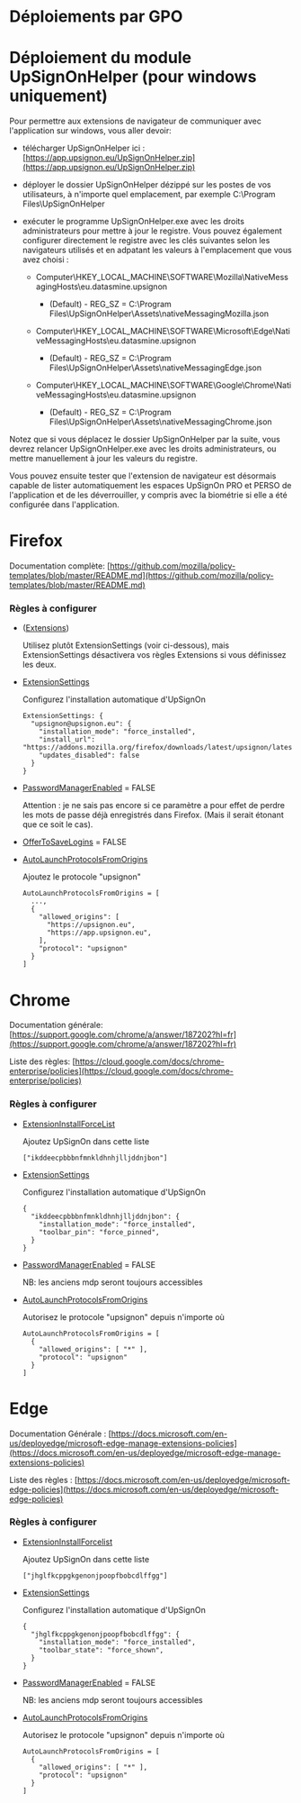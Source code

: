 # Déploiements par GPO

# Déploiement du module UpSignOnHelper (pour windows uniquement)

Pour permettre aux extensions de navigateur de communiquer avec l'application sur windows, vous aller devoir:

- télécharger UpSignOnHelper ici : [https://app.upsignon.eu/UpSignOnHelper.zip](https://app.upsignon.eu/UpSignOnHelper.zip)
- déployer le dossier UpSignOnHelper dézippé sur les postes de vos utilisateurs, à n'importe quel emplacement, par exemple C:\Program Files\UpSignOnHelper
- exécuter le programme UpSignOnHelper.exe avec les droits administrateurs pour mettre à jour le registre. Vous pouvez également configurer directement le registre avec les clés suivantes selon les navigateurs utilisés et en adpatant les valeurs à l'emplacement que vous avez choisi :

  - Computer\HKEY_LOCAL_MACHINE\SOFTWARE\Mozilla\NativeMessagingHosts\eu.datasmine.upsignon

    - (Default) - REG_SZ = C:\Program Files\UpSignOnHelper\Assets\nativeMessagingMozilla.json

  - Computer\HKEY_LOCAL_MACHINE\SOFTWARE\Microsoft\Edge\NativeMessagingHosts\eu.datasmine.upsignon

    - (Default) - REG_SZ = C:\Program Files\UpSignOnHelper\Assets\nativeMessagingEdge.json

  - Computer\HKEY_LOCAL_MACHINE\SOFTWARE\Google\Chrome\NativeMessagingHosts\eu.datasmine.upsignon
    - (Default) - REG_SZ = C:\Program Files\UpSignOnHelper\Assets\nativeMessagingChrome.json

Notez que si vous déplacez le dossier UpSignOnHelper par la suite, vous devrez relancer UpSignOnHelper.exe avec les droits administrateurs, ou mettre manuellement à jour les valeurs du registre.

Vous pouvez ensuite tester que l'extension de navigateur est désormais capable de lister automatiquement les espaces UpSignOn PRO et PERSO de l'application et de les déverrouiller, y compris avec la biométrie si elle a été configurée dans l'application.

# Firefox

Documentation complète: [https://github.com/mozilla/policy-templates/blob/master/README.md](https://github.com/mozilla/policy-templates/blob/master/README.md)

### Règles à configurer

- ([Extensions](https://github.com/mozilla/policy-templates/blob/master/README.md#extensions))

  Utilisez plutôt ExtensionSettings (voir ci-dessous), mais ExtensionSettings désactivera vos règles Extensions si vous définissez les deux.

- [ExtensionSettings](https://github.com/mozilla/policy-templates/blob/master/README.md#extensionsettings)

  Configurez l'installation automatique d'UpSignOn

  ```
  ExtensionSettings: {
    "upsignon@upsignon.eu": {
      "installation_mode": "force_installed",
      "install_url": "https://addons.mozilla.org/firefox/downloads/latest/upsignon/latest.xpi",
      "updates_disabled": false
    }
  }
  ```

- [PasswordManagerEnabled](https://github.com/mozilla/policy-templates/blob/master/README.md#passwordmanagerenabled) = FALSE

  Attention : je ne sais pas encore si ce paramètre a pour effet de perdre les mots de passe déjà enregistrés dans Firefox. (Mais il serait étonant que ce soit le cas).

- [OfferToSaveLogins](https://github.com/mozilla/policy-templates/blob/master/README.md#offertosavelogins) = FALSE

- [AutoLaunchProtocolsFromOrigins](https://github.com/mozilla/policy-templates/blob/master/README.md#autolaunchprotocolsfromorigins)

  Ajoutez le protocole "upsignon"

  ```
  AutoLaunchProtocolsFromOrigins = [
    ...,
    {
      "allowed_origins": [
        "https://upsignon.eu",
        "https://app.upsignon.eu",
      ],
      "protocol": "upsignon"
    }
  ]
  ```

# Chrome

Documentation générale: [https://support.google.com/chrome/a/answer/187202?hl=fr](https://support.google.com/chrome/a/answer/187202?hl=fr)

Liste des règles: [https://cloud.google.com/docs/chrome-enterprise/policies](https://cloud.google.com/docs/chrome-enterprise/policies)

### Règles à configurer

- [ExtensionInstallForceList](https://cloud.google.com/docs/chrome-enterprise/policies/?policy=ExtensionInstallForcelist)

  Ajoutez UpSignOn dans cette liste

  ```
  ["ikddeecpbbbnfmnkldhnhjlljddnjbon"]
  ```

- [ExtensionSettings](https://cloud.google.com/docs/chrome-enterprise/policies/?policy=ExtensionSettings)

  Configurez l'installation automatique d'UpSignOn

  ```
  {
    "ikddeecpbbbnfmnkldhnhjlljddnjbon": {
      "installation_mode": "force_installed",
      "toolbar_pin": "force_pinned",
    }
  }
  ```

- [PasswordManagerEnabled](https://cloud.google.com/docs/chrome-enterprise/policies/?policy=PasswordManagerEnabled) = FALSE

  NB: les anciens mdp seront toujours accessibles

- [AutoLaunchProtocolsFromOrigins](https://cloud.google.com/docs/chrome-enterprise/policies/?policy=AutoLaunchProtocolsFromOrigins)

  Autorisez le protocole "upsignon" depuis n'importe où

  ```
  AutoLaunchProtocolsFromOrigins = [
    {
      "allowed_origins": [ "*" ],
      "protocol": "upsignon"
    }
  ]
  ```

# Edge

Documentation Générale : [https://docs.microsoft.com/en-us/deployedge/microsoft-edge-manage-extensions-policies](https://docs.microsoft.com/en-us/deployedge/microsoft-edge-manage-extensions-policies)

Liste des règles : [https://docs.microsoft.com/en-us/deployedge/microsoft-edge-policies](https://docs.microsoft.com/en-us/deployedge/microsoft-edge-policies)

### Règles à configurer

- [ExtensionInstallForcelist](https://docs.microsoft.com/en-us/DeployEdge/microsoft-edge-policies#extensioninstallforcelist)

  Ajoutez UpSignOn dans cette liste

  ```
  ["jhglfkcppgkgenonjpoopfbobcdlffgg"]
  ```

- [ExtensionSettings](https://docs.microsoft.com/en-us/DeployEdge/microsoft-edge-policies#extensionsettings)

  Configurez l'installation automatique d'UpSignOn

  ```
  {
    "jhglfkcppgkgenonjpoopfbobcdlffgg": {
      "installation_mode": "force_installed",
      "toolbar_state": "force_shown",
    }
  }
  ```

- [PasswordManagerEnabled](https://docs.microsoft.com/en-us/deployedge/microsoft-edge-policies#passwordmanagerenabled) = FALSE

  NB: les anciens mdp seront toujours accessibles

- [AutoLaunchProtocolsFromOrigins](https://docs.microsoft.com/en-us/deployedge/microsoft-edge-policies#autolaunchprotocolsfromorigins)

  Autorisez le protocole "upsignon" depuis n'importe où

  ```
  AutoLaunchProtocolsFromOrigins = [
    {
      "allowed_origins": [ "*" ],
      "protocol": "upsignon"
    }
  ]
  ```
